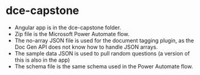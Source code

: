 # dce-capstone

- Angular app is in the dce-capstone folder. 
- Zip file is the Microsoft Power Automate flow. 
- The no-array JSON file is used for the document tagging plugin, as the Doc Gen API does not know how to handle JSON arrays. 
- The sample data JSON is used to pull random questions (a version of this is also in the app)
- The schema file is the same schema used in the Power Automate flow. 
